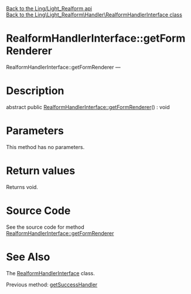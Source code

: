 [Back to the Ling/Light_Realform api](https://github.com/lingtalfi/Light_Realform/blob/master/doc/api/Ling/Light_Realform.md)<br>
[Back to the Ling\Light_Realform\Handler\RealformHandlerInterface class](https://github.com/lingtalfi/Light_Realform/blob/master/doc/api/Ling/Light_Realform/Handler/RealformHandlerInterface.md)


RealformHandlerInterface::getFormRenderer
================



RealformHandlerInterface::getFormRenderer — 




Description
================


abstract public [RealformHandlerInterface::getFormRenderer](https://github.com/lingtalfi/Light_Realform/blob/master/doc/api/Ling/Light_Realform/Handler/RealformHandlerInterface/getFormRenderer.md)() : void









Parameters
================

This method has no parameters.


Return values
================

Returns void.








Source Code
===========
See the source code for method [RealformHandlerInterface::getFormRenderer](https://github.com/lingtalfi/Light_Realform/blob/master/Handler/RealformHandlerInterface.php#L47-L47)


See Also
================

The [RealformHandlerInterface](https://github.com/lingtalfi/Light_Realform/blob/master/doc/api/Ling/Light_Realform/Handler/RealformHandlerInterface.md) class.

Previous method: [getSuccessHandler](https://github.com/lingtalfi/Light_Realform/blob/master/doc/api/Ling/Light_Realform/Handler/RealformHandlerInterface/getSuccessHandler.md)<br>

